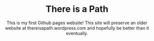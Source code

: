 <header>

# There is a Path

This is my first Github pages website! This site will preserve an older website at thereisapath.wordpress.com and hopefully be better than it eventually. 

</header>

